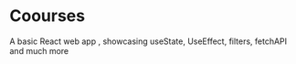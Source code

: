 # Coourses
 A basic React web app , showcasing useState, UseEffect, filters, fetchAPI and much more
